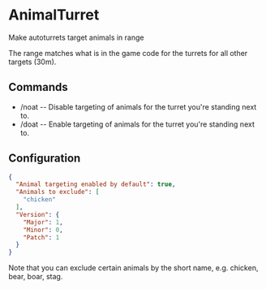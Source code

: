 # AnimalTurret
Make autoturrets target animals in range

The range matches what is in the game code for the turrets for all other targets (30m).

## Commands
  - /noat -- Disable targeting of animals for the turret you're standing next to.
  - /doat -- Enable targeting of animals for the turret you're standing next to.

## Configuration
```json
{
  "Animal targeting enabled by default": true,
  "Animals to exclude": [
    "chicken"
  ],
  "Version": {
    "Major": 1,
    "Minor": 0,
    "Patch": 1
  }
}
```

Note that you can exclude certain animals by the short name, e.g. chicken, bear, boar, stag.
